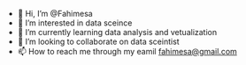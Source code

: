 - 👋 Hi, I’m @Fahimesa
- 👀 I’m interested in data sceince 
- 🌱 I’m currently learning data analysis and vetualization 
- 💞️ I’m looking to collaborate on data sceintist 
- 📫 How to reach me through my eamil fahimesa@gmail.com

<!---
Fahimesa/Fahimesa is a ✨ special ✨ repository because its `README.md` (this file) appears on your GitHub profile.
You can click the Preview link to take a look at your changes.
--->
